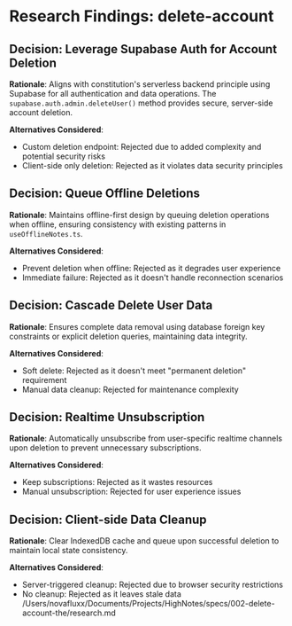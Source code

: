 # Research Findings: delete-account

## Decision: Leverage Supabase Auth for Account Deletion
**Rationale**: Aligns with constitution's serverless backend principle using Supabase for all authentication and data operations. The `supabase.auth.admin.deleteUser()` method provides secure, server-side account deletion.

**Alternatives Considered**:
- Custom deletion endpoint: Rejected due to added complexity and potential security risks
- Client-side only deletion: Rejected as it violates data security principles

## Decision: Queue Offline Deletions
**Rationale**: Maintains offline-first design by queuing deletion operations when offline, ensuring consistency with existing patterns in `useOfflineNotes.ts`.

**Alternatives Considered**:
- Prevent deletion when offline: Rejected as it degrades user experience
- Immediate failure: Rejected as it doesn't handle reconnection scenarios

## Decision: Cascade Delete User Data
**Rationale**: Ensures complete data removal using database foreign key constraints or explicit deletion queries, maintaining data integrity.

**Alternatives Considered**:
- Soft delete: Rejected as it doesn't meet "permanent deletion" requirement
- Manual data cleanup: Rejected for maintenance complexity

## Decision: Realtime Unsubscription
**Rationale**: Automatically unsubscribe from user-specific realtime channels upon deletion to prevent unnecessary subscriptions.

**Alternatives Considered**:
- Keep subscriptions: Rejected as it wastes resources
- Manual unsubscription: Rejected for user experience issues

## Decision: Client-side Data Cleanup
**Rationale**: Clear IndexedDB cache and queue upon successful deletion to maintain local state consistency.

**Alternatives Considered**:
- Server-triggered cleanup: Rejected due to browser security restrictions
- No cleanup: Rejected as it leaves stale data</content>
<parameter name="filePath">/Users/novafluxx/Documents/Projects/HighNotes/specs/002-delete-account-the/research.md
